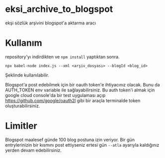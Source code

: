 # eksi_archive_to_blogspot
ekşi sözlük arşivini blogspot'a aktarma aracı

# Kullanım

repository'yı indirdikten ve `npm install` yaptıktan sonra.
```
npx babel-node index.js --xml <arşiv_dosyası> --blogId <blog_id>
```
Şeklinde kullanılabilir.

Blogspot'a post edebilmek için bir oauth token'e ihtiyacınız olacak. Bunu da AUTH_TOKEN env variable ile sağlayabilirsiniz. 
Bu auth token'i almak için google cloud console'da bir test uygulaması açıp https://github.com/google/oauth2l gibi bir araçla
terminalde token oluşturabilirsiniz.

# Limitler
Blogspot maalesef günde 100 blog postuna izin veriyor. 
Bir gün entrylerinizin bir kısmını post ettiyseniz ertesi gün `--atla` ayarıyla kaldığınız yerden devam edebilirsiniz.
